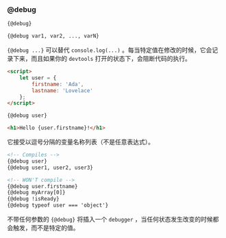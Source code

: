 ### @debug

```html
{@debug}
```

```html
{@debug var1, var2, ..., varN}
```

`{@debug ...}` 可以替代 `console.log(...)` 。每当特定值在修改的时候，它会记录下来，而且如果你的 `devtools` 打开的状态下，会阻断代码的执行。

```html
<script>
	let user = {
		firstname: 'Ada',
		lastname: 'Lovelace'
	};
</script>

{@debug user}

<h1>Hello {user.firstname}!</h1>
```

它接受以逗号分隔的变量名称列表（不是任意表达式）。

```html
<!-- Compiles -->
{@debug user}
{@debug user1, user2, user3}

<!-- WON'T compile -->
{@debug user.firstname}
{@debug myArray[0]}
{@debug !isReady}
{@debug typeof user === 'object'}
```

不带任何参数的 `{@debug}` 将插入一个 `debugger` ，当任何状态发生改变的时候都会触发，而不是特定的值。